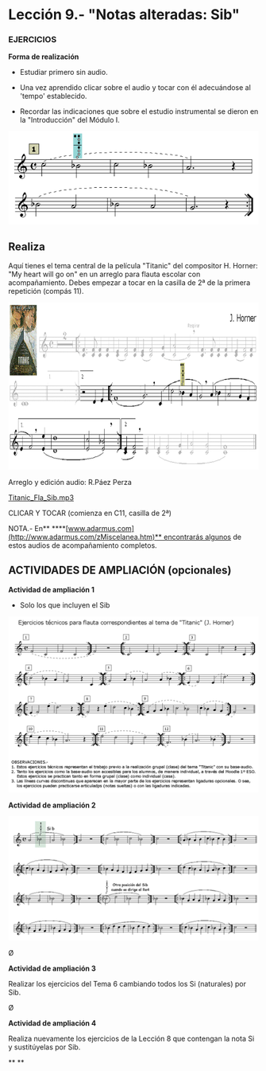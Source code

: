 
# Lección 9.- "Notas alteradas: Sib"

### EJERCICIOS

**Forma de realización**

- Estudiar primero sin audio.

- Una vez aprendido clicar sobre el audio y tocar con él adecuándose al 'tempo' establecido.

- Recordar las indicaciones que sobre el estudio instrumental se dieron en la "Introducción" del Módulo I.

<img src="img/L8_Ejer_Sib2.gif" alt="EjerFla Sib - 1" title="EjerFla Sib - 1" />

## Realiza

Aquí tienes el tema central de la película "Titanic" del compositor H. Horner: "My heart will go on" en un arreglo para flauta escolar con acompañamiento. Debes empezar a tocar en la casilla de 2ª de la primera repetición (compás 11).

<img src="img/L8_Titanic_Sib5_GRIS.gif" height="336" alt="'Titanic' (partitura flauta)" title="'Titanic' (partitura flauta)" />

Arreglo y edición audio: R.Páez Perza

[Titanic_Fla_Sib.mp3](Titanic_Fla_Sib.mp3)</audio>

CLICAR Y TOCAR (comienza en C11, casilla de 2ª)

NOTA.- En** ****[www.adarmus.com](http://www.adarmus.com/zMiscelanea.htm)** encontrarás algunos de estos audios de acompañamiento completos.

## ACTIVIDADES DE AMPLIACIÓN (opcionales)

**Actividad de ampliación 1**

- Solo los que incluyen el Sib

<img src="img/EjerFla_Titanic.gif" alt='Ejercicios del tema "Titanic"' title='Ejercicios del tema "Titanic"' />

**Actividad de ampliación 2**

<img src="img/Ampliacion_Sib.gif" alt="Ejercicios ampliación Sib" title="Ejercicios ampliación Sib" />

Ø

**Actividad de ampliación 3**

Realizar los ejercicios del Tema 6 cambiando todos los Si (naturales) por Sib.

Ø

**Actividad de ampliación 4**

Realiza nuevamente los ejercicios de la Lección 8 que contengan la nota Si y sustitúyelas por Sib. 

** **
